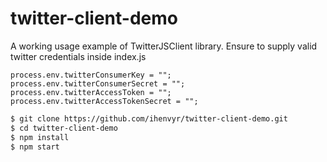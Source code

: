 # twitter-client-demo
A working usage example of TwitterJSClient library. Ensure to supply valid twitter credentials inside index.js

```
process.env.twitterConsumerKey = "";
process.env.twitterConsumerSecret = "";
process.env.twitterAccessToken = "";
process.env.twitterAccessTokenSecret = "";
```

```bash
$ git clone https://github.com/ihenvyr/twitter-client-demo.git
$ cd twitter-client-demo
$ npm install
$ npm start
```